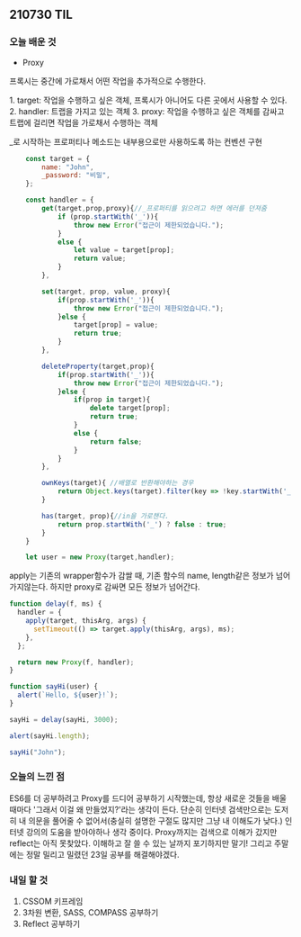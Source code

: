 ## 210730 TIL

### 오늘 배운 것

- Proxy
<p>프록시는 중간에 가로채서 어떤 작업을 추가적으로 수행한다.</p>
    1. target: 작업을 수행하고 싶은 객체, 프록시가 아니어도 다른 곳에서 사용할 수 있다.
    2. handler: 트랩을 가지고 있는 객체
    3. proxy: 작업을 수행하고 싶은 객체를 감싸고 트랩에 걸리면 작업을 가로채서 수행하는 객체

<p>_로 시작하는 프로퍼티나 메소드는 내부용으로만 사용하도록 하는 컨벤션 구현</p>

```javascript
    const target = {
        name: "John",
        _password: "비밀",
    };

    const handler = {
        get(target,prop,proxy){//_프로퍼티를 읽으려고 하면 에러를 던져줌
            if (prop.startWith('_')){
                throw new Error("접근이 제한되었습니다.");
            }
            else {
                let value = target[prop];
                return value;
            }
        },

        set(target, prop, value, proxy){
            if(prop.startWith('_')){
                throw new Error("접근이 제한되었습니다.");
            }else {
                target[prop] = value;
                return true;
            }
        },

        deleteProperty(target,prop){
            if(prop.startWith('_')){
                throw new Error("접근이 제한되었습니다.");
            }else {
                if(prop in target){
                    delete target[prop];
                    return true;
                }
                else {
                    return false;
                }
            }
        },

        ownKeys(target){ //배열로 반환해야하는 경우
            return Object.keys(target).filter(key => !key.startWith('_'));
        }

        has(target, prop){//in을 가로챈다.
            return prop.startWith('_') ? false : true;
        }
    }

    let user = new Proxy(target,handler);
```

<p>apply는 기존의 wrapper함수가 감쌀 때, 기존 함수의 name, length같은 정보가 넘어가지않는다. 하지만 proxy로 감싸면 모든 정보가 넘어간다.</p>

```javascript
function delay(f, ms) {
  handler = {
    apply(target, thisArg, args) {
      setTimeout(() => target.apply(thisArg, args), ms);
    },
  };

  return new Proxy(f, handler);
}

function sayHi(user) {
  alert(`Hello, ${user}!`);
}

sayHi = delay(sayHi, 3000);

alert(sayHi.length);

sayHi("John");
```

### 오늘의 느낀 점

<p>ES6를 더 공부하려고 Proxy를 드디어 공부하기 시작했는데,
항상 새로운 것들을 배울 때마다 '그래서 이걸 왜 만들었지?'라는 생각이 든다. 단순히 인터넷 검색만으로는 도저히 내 의문을 풀어줄 수 없어서(충실히 설명한 구절도 많지만 그냥 내 이해도가 낮다.) 인터넷 강의의 도움을 받아야하나 생각 중이다. Proxy까지는 검색으로 이해가 갔지만 reflect는 아직 못찾았다. 이해하고 잘 쓸 수 있는 날까지 포기하지만 말기! 그리고 주말에는 정말 밀리고 밀렸던 23일 공부를 해결해야겠다.</p>

### 내일 할 것

1. CSSOM 키프레임
2. 3차원 변환, SASS, COMPASS 공부하기
3. Reflect 공부하기
